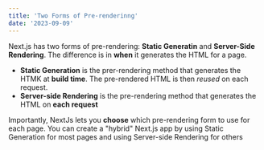```yaml
---
title: 'Two Forms of Pre-renderinng'
date: '2023-09-09'
---
```


Next.js has two forms of pre-rendering: **Static Generatin** and **Server-Side Rendering**. The difference is in **when** it generates the HTML for a page.

- **Static Generation** is the prer-rendering method that generates the HTMK at **build time**. The pre-rendered HTML  is then _reused_ on each request.
- **Server-side Rendering** is the pre-rendering method that generates the HTML  on **each request**

Importantly, NextJs lets you **choose** which pre-rendering form to use for each page. You can create a "hybrid" Next.js app by using Static Generation for most pages and using Server-side Rendering for others